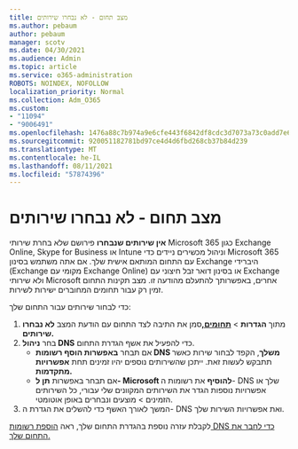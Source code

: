 ```yaml
---
title: מצב תחום - לא נבחרו שירותים
ms.author: pebaum
author: pebaum
manager: scotv
ms.date: 04/30/2021
ms.audience: Admin
ms.topic: article
ms.service: o365-administration
ROBOTS: NOINDEX, NOFOLLOW
localization_priority: Normal
ms.collection: Adm_O365
ms.custom:
- "11094"
- "9006491"
ms.openlocfilehash: 1476a88c7b974a9e6cfe443f6842df8cdc3d7073a73c0add7e6f183dd0528de1
ms.sourcegitcommit: 920051182781bd97ce4d4d6fbd268cb37b84d239
ms.translationtype: MT
ms.contentlocale: he-IL
ms.lasthandoff: 08/11/2021
ms.locfileid: "57874396"
---
```

# <a name="domain-status---no-services-selected"></a>מצב תחום - לא נבחרו שירותים

**אין שירותים שנבחרו** פירושם שלא בחרת שירותי Microsoft 365 כגון Exchange Online, Skype for Business או Intune וניהול מכשירים ניידים כדי Microsoft 365 עם התחום המותאם אישית שלך. אם אתה משתמש בסינון Exchange היברידי (Exchange מקומי עם Exchange Online) או בסינון דואר זבל חיצוני עם Exchange ולא שירותי Microsoft אחרים, באפשרותך להתעלם מהודעה זו. מצב תקינות התחום זמין רק עבור תחומים המחוברים ישירות לשירות.

כדי לבחור שירותים עבור התחום שלך:

1. מתוך **הגדרות**  >  [**תחומים,**](https://admin.microsoft.com/Adminportal/Home)סמן את התיבה לצד התחום עם הודעת המצב **לא נבחרו שירותים.**
1. בחר **ניהול DNS** כדי להפעיל את אשף הגדרת התחום.
    - אם תבחר **באפשרות הוסף רשומות DNS משלך**, הקפד לבחור שירות כאשר תתבקש לעשות זאת. ייתכן שהשירותים נוספים יהיו זמינים תחת **אפשרויות מתקדמות.**
    - אם תבחר באפשרות **תן ל- Microsoft להוסיף** את רשומות ה- DNS שלך או אפשרויות נוספות הגדר את השירותים המקוונים שלי עבורי, כל השירותים הזמינים   >   מוצעים ונבחרים באופן אוטומטי.
1. המשך לאורך האשף כדי להשלים את הגדרת ה- DNS ואת אפשרויות השירות שלך.
 
לקבלת עזרה נוספת בהגדרת התחום שלך, ראה [הוספת רשומות DNS כדי לחבר את התחום שלך.](https://docs.microsoft.com/microsoft-365/admin/get-help-with-domains/create-dns-records-at-any-dns-hosting-provider)

